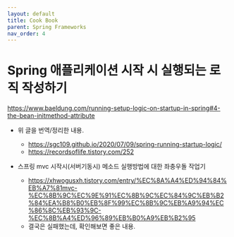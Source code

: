 ```yaml
---
layout: default
title: Cook Book
parent: Spring Frameworks
nav_order: 4
---
```



# Spring 애플리케이션 시작 시 실행되는 로직 작성하기
https://www.baeldung.com/running-setup-logic-on-startup-in-spring#4-the-bean-initmethod-attribute

* 위 글을 번역/정리한 내용.
  + https://sgc109.github.io/2020/07/09/spring-running-startup-logic/
  + https://recordsoflife.tistory.com/252


* 스프링 mvc 시작시(서버기동시) 메소드 실행방법에 대한 좌충우돌 작업기
  + https://xhwogusxh.tistory.com/entry/%EC%8A%A4%ED%94%84%EB%A7%81mvc-%EC%8B%9C%EC%9E%91%EC%8B%9C%EC%84%9C%EB%B2%84%EA%B8%B0%EB%8F%99%EC%8B%9C%EB%A9%94%EC%86%8C%EB%93%9C-%EC%8B%A4%ED%96%89%EB%B0%A9%EB%B2%95
  + 결국은 실패했는데, 확인해보면 좋은 내용.




